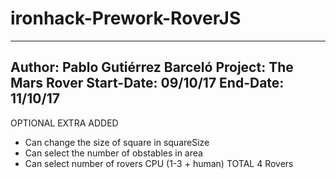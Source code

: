 # ironhack-Prework-RoverJS
----------------------------------
Author: Pablo Gutiérrez Barceló
Project: The Mars Rover
Start-Date: 09/10/17
End-Date: 11/10/17 
----------------------------------
OPTIONAL EXTRA ADDED
- Can change the size of square in squareSize
- Can select the number of obstables in area
- Can select number of rovers CPU (1-3 + human) TOTAL 4 Rovers
